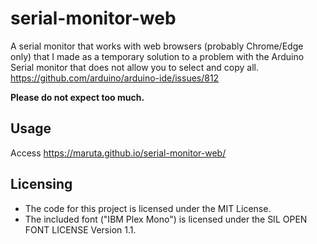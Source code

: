 # serial-monitor-web
A serial monitor that works with web browsers (probably Chrome/Edge only) that I made as a temporary solution to a problem with the Arduino Serial monitor that does not allow you to select and copy all.
https://github.com/arduino/arduino-ide/issues/812

 **Please do not expect too much.**

## Usage
Access https://maruta.github.io/serial-monitor-web/


## Licensing
* The code for this project is licensed under the MIT License.
* The included font ("IBM Plex Mono") is licensed under the SIL OPEN FONT LICENSE Version 1.1.

